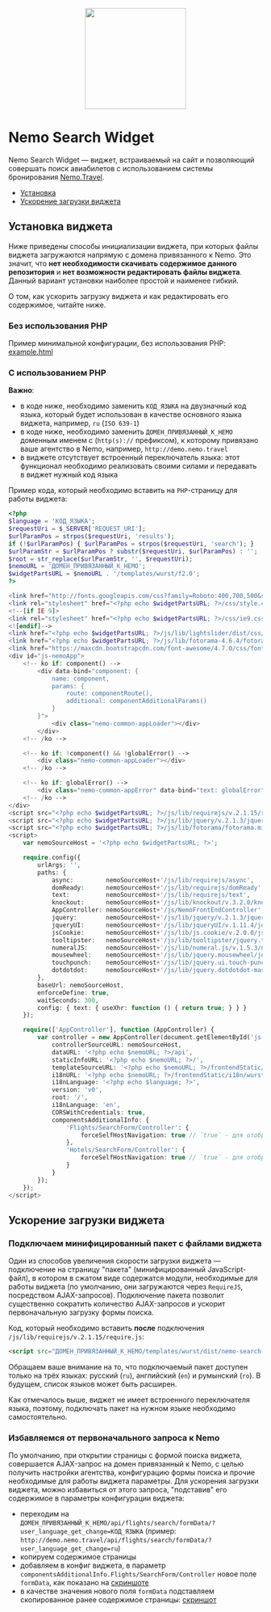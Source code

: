<p align="center">
    <img width="200" src="http://mjolnir.com.ua/kcfinder/upload/images/logo.jpg">
</p>

# Nemo Search Widget
Nemo Search Widget &mdash; виджет, встраиваемый на сайт и позволяющий совершать поиск авиабилетов с использованием системы бронирования [Nemo.Travel](http://www.nemo.travel/).

* [Установка](#установка-виджета)
* [Ускорение загрузки виджета](#Ускорение-загрузки-виджета)

## Установка виджета
Ниже приведены способы инициализации виджета, при которых файлы виджета загружаются напрямую с домена привязанного к Nemo. 
Это значит, что **нет необходимости скачивать содержимое данного репозитория** и **нет возможности редактировать файлы виджета**.
Данный вариант установки наиболее простой и наименее гибкий.

О том, как ускорить загрузку виджета и как редактировать его содержимое, читайте ниже.

### Без использования PHP
Пример минимальной конфигурации, без использования PHP: [example.html](https://github.com/NemoTravel/nemo.travel.frontend/blob/master/example.html)

### С использованием PHP
**Важно**: 
* в коде ниже, необходимо заменить `КОД_ЯЗЫКА` на двузначный код языка, который будет использован в качестве основного языка виджета, например, `ru` (`ISO 639-1`)
* в коде ниже, необходимо заменить `ДОМЕН_ПРИВЯЗАННЫЙ_К_НЕМО` доменным именем c (`http(s)://` префиксом), к которому привязано ваше агентство в Nemo, например, `http://demo.nemo.travel`
* в виджете отсутствует встроенный переключатель языка: этот функционал необходимо реализовать своими силами и передавать в виджет нужный код языка

Пример кода, который необходимо вставить на `PHP`-страницу для работы виджета:
```php
<?php
$language = 'КОД_ЯЗЫКА';
$requestUri = $_SERVER['REQUEST_URI'];
$urlParamPos = strpos($requestUri, 'results');
if (!$urlParamPos) { $urlParamPos = strpos($requestUri, 'search'); }
$urlParamStr = $urlParamPos ? substr($requestUri, $urlParamPos) : '';
$root = str_replace($urlParamStr, '', $requestUri);
$nemoURL = 'ДОМЕН_ПРИВЯЗАННЫЙ_К_НЕМО';
$widgetPartsURL = $nemoURL . '/templates/wurst/f2.0';
?>

<link href="http://fonts.googleapis.com/css?family=Roboto:400,700,500&subset=latin,cyrillic" rel="stylesheet" type="text/css">
<link rel="stylesheet" href="<?php echo $widgetPartsURL; ?>/css/style.css?a=1123">
<!--[if IE 9]>
<link rel="stylesheet" href="<?php echo $widgetPartsURL; ?>/css/ie9.css?a=1123">
<![endif]-->
<link href="<?php echo $widgetPartsURL; ?>/js/lib/lightslider/dist/css/lightslider.min.css" rel="stylesheet">
<link href="<?php echo $widgetPartsURL; ?>/js/lib/fotorama-4.6.4/fotorama.css" rel="stylesheet">
<link href="https://maxcdn.bootstrapcdn.com/font-awesome/4.7.0/css/font-awesome.min.css" rel="stylesheet">
<div id="js-nemoApp">
    <!-- ko if: component() -->
        <div data-bind="component: {
            name: component,
            params: {
                route: componentRoute(),
                additional: componentAdditionalParams()
            }
        }">
            <div class="nemo-common-appLoader"></div>
        </div>
    <!-- /ko -->

    <!-- ko if: !component() && !globalError() -->
        <div class="nemo-common-appLoader"></div>
    <!-- /ko -->

    <!-- ko if: globalError() -->
        <div class="nemo-common-appError" data-bind="text: globalError"></div>
    <!-- /ko -->
</div>
<script src="<?php echo $widgetPartsURL; ?>/js/lib/requirejs/v.2.1.15/require.js"></script>
<script src="<?php echo $widgetPartsURL; ?>/js/lib/jquery/v.2.1.3/jquery-2.1.3.min.js"></script>
<script src="<?php echo $widgetPartsURL; ?>/js/lib/fotorama/fotorama.min.js"></script>
<script>
    var nemoSourceHost = '<?php echo $widgetPartsURL; ?>';

    require.config({
        urlArgs: '',
        paths: {
            async:         nemoSourceHost+'/js/lib/requirejs/async',
            domReady:      nemoSourceHost+'/js/lib/requirejs/domReady',
            text:          nemoSourceHost+'/js/lib/requirejs/text',
            knockout:      nemoSourceHost+'/js/lib/knockout/v.3.2.0/knockout-3.2.0',
            AppController: nemoSourceHost+'/js/NemoFrontEndController',
            jquery:        nemoSourceHost+'/js/lib/jquery/v.2.1.3/jquery-2.1.3.min',
            jqueryUI:      nemoSourceHost+'/js/lib/jqueryUI/v.1.11.4/jquery-ui.min',
            jsCookie:      nemoSourceHost+'/js/lib/js.cookie/v.2.0.0/js.cookie',
            tooltipster:   nemoSourceHost+'/js/lib/tooltipster/jquery.tooltipster.min',
            numeralJS:     nemoSourceHost+'/js/lib/numeral.js/v.1.5.3/numeral.min',
            mousewheel:    nemoSourceHost+'/js/lib/jquery.mousewheel/jquery.mousewheel.min',
            touchpunch:    nemoSourceHost+'/js/lib/jquery.ui.touch-punch/v.0.2.3/jquery.ui.touch-punch.min',
            dotdotdot:     nemoSourceHost+'/js/lib/jquery.dotdotdot-master/jquery.dotdotdot'
        },
        baseUrl: nemoSourceHost,
        enforceDefine: true,
        waitSeconds: 300,
        config: { text: { useXhr: function () { return true; } } }
    });

    require(['AppController'], function (AppController) {
        var controller = new AppController(document.getElementById('js-nemoApp'), {
            controllerSourceURL: nemoSourceHost,
            dataURL: '<?php echo $nemoURL; ?>/api',
            staticInfoURL: '<?php echo $nemoURL; ?>/',
            templateSourceURL: '<?php echo $nemoURL; ?>/frontendStatic/html/wurst/v0/<?php echo $language; ?>/',
            i18nURL: '<?php echo $nemoURL; ?>/frontendStatic/i18n/wurst/v0',
            i18nLanguage: '<?php echo $language; ?>',
            version: 'v0',
            root: '/',
            i18nLanguage: 'en',
            CORSWithCredentials: true,
            componentsAdditionalInfo: {
                'Flights/SearchForm/Controller': { 
                    forceSelfHostNavigation: true // `true` - для отображения результатов поиска авиабилетов на том же домене; `false` - для редиректа на домен связанный с Nemo.
                },
                'Hotels/SearchForm/Controller': {
                    forceSelfHostNavigation: true // `true` - для отображения результатов поиска отелей на том же домене; `false` - для редиректа на домен связанный с Nemo.
                }
            }
        });
    });
</script>
```

## Ускорение загрузки виджета
### Подключаем минифицированный пакет с файлами виджета
Один из способов увеличения скорости загрузки виджета &mdash; подключение на страницу "пакета" (минифицированный JavaScript-файл), 
в котором в сжатом виде содержатся модули, необходимые для работы виджета (по умолчанию, они загружаются через `RequireJS`, посредством AJAX-запросов).
Подключение пакета позволит существенно сократить количество AJAX-запросов и ускорит первоначальную загрузку формы поиска.

Код, который необходимо вставить **после** подключения `/js/lib/requirejs/v.2.1.15/require.js`:
```html
<script src="ДОМЕН_ПРИВЯЗАННЫЙ_К_НЕМО/templates/wurst/dist/nemo-search-КОД_ЯЗЫКА.js"></script>
```

Обращаем ваше внимание на то, что подключаемый пакет доступен только на трёх языках: русский (`ru`), английский (`en`) и румынский (`ro`). В будущем, список языков может быть расширен.
 
Как отмечалось выше, виджет не имеет встроенного переключателя языка, поэтому, подключать пакет на нужном языке необходимо самостоятельно.

### Избавляемся от первоначального запроса к Nemo
По умолчанию, при открытии страницы с формой поиска виджета, совершается AJAX-запрос на домен привязанный к Nemo, с целью получить настройки агентства, конфигурацию формы поиска и прочие необходимые для работы виджета параметры.
Для ускорения загрузки виджета, можно избавиться от этого запроса, "подставив" его содержимое в параметры конфигурации виджета:
* переходим на `ДОМЕН_ПРИВЯЗАННЫЙ_К_НЕМО/api/flights/search/formData/?user_language_get_change=КОД_ЯЗЫКА` (пример: `http://demo.nemo.travel/api/flights/search/formData/?user_language_get_change=ru`)
* копируем содержимое страницы
* добавляем в конфиг виджета, в параметр `componentsAdditionalInfo.Flights/SearchForm/Controller` новое поле `formData`, как показано на [скриншоте](http://storage5.static.itmages.com/i/17/1110/h_1510310238_4162093_1ec00644f5.png)
* в качестве значения нового поля `formData` подставляем скопированное ранее содержимое страницы: [скриншот](http://storage2.static.itmages.com/i/17/1110/h_1510310124_6085012_5db486a87e.png)
